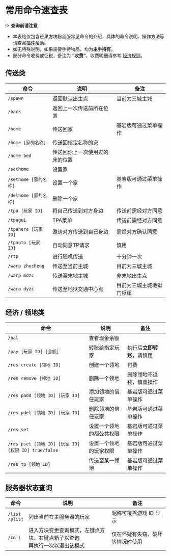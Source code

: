 # 常用命令速查表

!> **查询前请注意**

- 本表格仅包含芒果方块粉丝服常见命令的介绍，具体的命令说明、操作方法等请查阅[插件帮助](plugins)。
- 如无特殊说明，如果需要手持物品，均为**主手持有**。
- 部分命令收费或征税，备注为 **“收费”**。收费明细请参考 [经济规则](economic.md)。

## 传送类

| 命令| 说明| 备注 |
| - | - | - |
| `/spawn` | 返回默认出生点 | 当前为三城主城 |
| `/back` | 返回上一次传送前所在位置<br/> |
| `/home` | 传送回家 | 基岩版可通过菜单操作
| `/home [家的名称]` | 传送回指定名称的家 |
| `/home bed` | 传送回你上一次使用过的床的位置 |
| `/sethome`  | 设置家 |
| `/sethome [家的名称]` | 设置一个家 | 基岩版可通过菜单操作
| `/delhome [家的名称]`| 删除一个家 |
| `/tpa [玩家 ID]` | 将自己传送到对方身边 | 传送前需经对方同意 |
| `/tpagui` | TPA菜单 | 传送前需经对方同意 |
| `/tpahere [玩家 ID]` | 邀请对方传送到自己身边 | 需经对方确认同意 |
| `/tpauto [玩家 ID]` | 自动同意TP请求 | 慎用 |
| `/rtp`  | 进行随机传送 | 十分钟一次 |
| `/warp zhucheng`  | 传送至当前主城 | 目前为三城主城 |
| `/warp mdzc`  | 传送至末地主城 | 非末地出生点 |
| `/warp dyzc`  | 传送至地狱交通中心点 | 目前为三城主城地狱门枢纽 |

## 经济 / 领地类


| 命令 | 说明 | 备注 |
| - | - | - |
| `/bal` | 查看现金余额 | |
| `/pay [玩家 ID] [金额]` | 转账给指定玩家 | 执行后**立即转账**，请慎用<br/>
| `/res create [领地 ID]` | 创建一个领地 | 付费<br/>
| `/res remove [领地 ID]` | 删除一个领地 | 删除领地不退钱，慎重操作<br/>
| `/res padd [领地 ID] [玩家 ID]` | 添加领地的信任玩家 | 基岩版可通过菜单操作<br/>
| `/res pdel [领地 ID] [玩家 ID]` | 删除领地的信任玩家 | 基岩版可通过菜单操作<br/>
| `/res set ` | 设置一个领地的都公共权限 | 基岩版可通过菜单操作<br/>
| `/res pset [领地 ID] [玩家 ID] [权限 ID] true/false` | 设置一个领地的玩家权限 | 基岩版可通过菜单操作<br/>
| `/res tp [领地 ID]` | 传送至某一领地 | 基岩版可通过菜单操作<br/>


## 服务器状态查询

| 命令| 说明 | 备注 |
| - | - | - |
| `/list`<br>`/plist` | 列出当前在主服务器的玩家 | 昵称可覆盖游戏 ID 显示 |
| `/co i` | 进入方块变更查询模式，左键点方块、右键点箱子以查询<br>再执行一次以退出该模式 | 仅在怀疑有失窃、破坏等情况时使用 |
